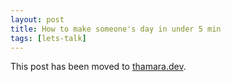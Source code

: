 ```yaml
---
layout: post
title: How to make someone's day in under 5 min
tags: [lets-talk]
---
```


This post has been moved to [thamara.dev](https://thamara.dev/posts/how-to-make-someones-day-in-under-5-min/).